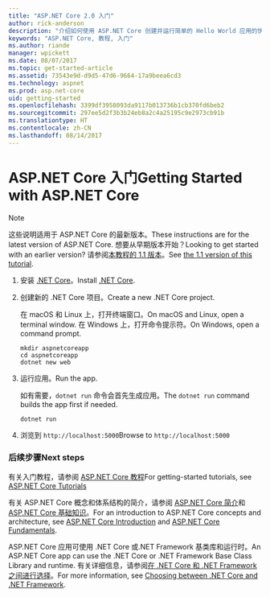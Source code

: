 ```yaml
---
title: "ASP.NET Core 2.0 入门"
author: rick-anderson
description: "介绍如何使用 ASP.NET Core 创建并运行简单的 Hello World 应用的快速教程。"
keywords: "ASP.NET Core, 教程, 入门"
ms.author: riande
manager: wpickett
ms.date: 08/07/2017
ms.topic: get-started-article
ms.assetid: 73543e9d-d9d5-47d6-9664-17a9beea6cd3
ms.technology: aspnet
ms.prod: asp.net-core
uid: getting-started
ms.openlocfilehash: 3399df3958093da9117b013736b1cb370fd6beb2
ms.sourcegitcommit: 297ee5d2f3b3b24eb8a2c4a25195c9e2973cb91b
ms.translationtype: HT
ms.contentlocale: zh-CN
ms.lasthandoff: 08/14/2017
---
```

# <a name="getting-started-with-aspnet-core"></a><span data-ttu-id="6fe9a-104">ASP.NET Core 入门</span><span class="sxs-lookup"><span data-stu-id="6fe9a-104">Getting Started with ASP.NET Core</span></span>

> [!NOTE]
> <span data-ttu-id="6fe9a-105">这些说明适用于 ASP.NET Core 的最新版本。</span><span class="sxs-lookup"><span data-stu-id="6fe9a-105">These instructions are for the latest version of ASP.NET Core.</span></span> <span data-ttu-id="6fe9a-106">想要从早期版本开始？</span><span class="sxs-lookup"><span data-stu-id="6fe9a-106">Looking to get started with an earlier version?</span></span> <span data-ttu-id="6fe9a-107">请参阅[本教程的 1.1 版本](xref:getting-started-1.1)。</span><span class="sxs-lookup"><span data-stu-id="6fe9a-107">See [the 1.1 version of this tutorial](xref:getting-started-1.1).</span></span>

1. <span data-ttu-id="6fe9a-108">安装 [.NET Core](https://microsoft.com/net/core/)。</span><span class="sxs-lookup"><span data-stu-id="6fe9a-108">Install [.NET Core](https://microsoft.com/net/core/).</span></span>

2. <span data-ttu-id="6fe9a-109">创建新的 .NET Core 项目。</span><span class="sxs-lookup"><span data-stu-id="6fe9a-109">Create a new .NET Core project.</span></span>

   <span data-ttu-id="6fe9a-110">在 macOS 和 Linux 上，打开终端窗口。</span><span class="sxs-lookup"><span data-stu-id="6fe9a-110">On macOS and Linux, open a terminal window.</span></span> <span data-ttu-id="6fe9a-111">在 Windows 上，打开命令提示符。</span><span class="sxs-lookup"><span data-stu-id="6fe9a-111">On Windows, open a command prompt.</span></span>

   ```terminal
   mkdir aspnetcoreapp
   cd aspnetcoreapp
   dotnet new web
   ```
    
4. <span data-ttu-id="6fe9a-112">运行应用。</span><span class="sxs-lookup"><span data-stu-id="6fe9a-112">Run the app.</span></span>

   <span data-ttu-id="6fe9a-113">如有需要，`dotnet run` 命令会首先生成应用。</span><span class="sxs-lookup"><span data-stu-id="6fe9a-113">The `dotnet run` command builds the app first if needed.</span></span>

   ```terminal
   dotnet run
   ```

5. <span data-ttu-id="6fe9a-114">浏览到 `http://localhost:5000`</span><span class="sxs-lookup"><span data-stu-id="6fe9a-114">Browse to `http://localhost:5000`</span></span>

### <a name="next-steps"></a><span data-ttu-id="6fe9a-115">后续步骤</span><span class="sxs-lookup"><span data-stu-id="6fe9a-115">Next steps</span></span>

<span data-ttu-id="6fe9a-116">有关入门教程，请参阅 [ASP.NET Core 教程](tutorials/index.md)</span><span class="sxs-lookup"><span data-stu-id="6fe9a-116">For getting-started tutorials, see [ASP.NET Core Tutorials](tutorials/index.md)</span></span>

<span data-ttu-id="6fe9a-117">有关 ASP.NET Core 概念和体系结构的简介，请参阅 [ASP.NET Core 简介](index.md)和 [ASP.NET Core 基础知识](fundamentals/index.md)。</span><span class="sxs-lookup"><span data-stu-id="6fe9a-117">For an introduction to ASP.NET Core concepts and architecture, see [ASP.NET Core Introduction](index.md) and [ASP.NET Core Fundamentals](fundamentals/index.md).</span></span>

<span data-ttu-id="6fe9a-118">ASP.NET Core 应用可使用 .NET Core 或.NET Framework 基类库和运行时。</span><span class="sxs-lookup"><span data-stu-id="6fe9a-118">An ASP.NET Core app can use the .NET Core or .NET Framework Base Class Library and runtime.</span></span> <span data-ttu-id="6fe9a-119">有关详细信息，请参阅[在 .NET Core 和 .NET Framework 之间进行选择](https://docs.microsoft.com/dotnet/articles/standard/choosing-core-framework-server)。</span><span class="sxs-lookup"><span data-stu-id="6fe9a-119">For more information, see [Choosing between .NET Core and .NET Framework](https://docs.microsoft.com/dotnet/articles/standard/choosing-core-framework-server).</span></span>
